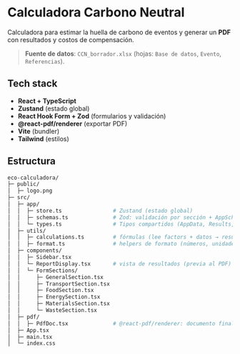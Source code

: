 # Calculadora Carbono Neutral

Calculadora para estimar la huella de carbono de eventos y generar un **PDF** con resultados y costos de compensación.

> **Fuente de datos**: `CCN_borrador.xlsx` (hojas: `Base de datos`, `Evento`, `Referencias`).

## Tech stack

- **React + TypeScript**
- **Zustand** (estado global)
- **React Hook Form + Zod** (formularios y validación)
- **@react-pdf/renderer** (exportar PDF)
- **Vite** (bundler)
- **Tailwind** (estilos)

## Estructura

```bash
eco-calculadora/
├─ public/
│  ├─ logo.png
├─ src/
│  ├─ app/
│  │  ├─ store.ts                # Zustand (estado global)
│  │  ├─ schemas.ts              # Zod: validación por sección + AppSchema
│  │  └─ types.ts                # Tipos compartidos (AppData, Results, etc.)
│  ├─ utils/
│  │  ├─ calculations.ts         # fórmulas (lee factors + datos → resultados)
│  │  ├─ format.ts               # helpers de formato (números, unidades, fechas)
│  ├─ components/
│  │  ├─ Sidebar.tsx
│  │  └─ ReportDisplay.tsx       # vista de resultados (previa al PDF)
│  │  └─ FormSections/
│  │     ├─ GeneralSection.tsx
│  │     ├─ TransportSection.tsx
│  │     ├─ FoodSection.tsx
│  │     ├─ EnergySection.tsx
│  │     ├─ MaterialsSection.tsx
│  │     └─ WasteSection.tsx
│  ├─ pdf/
│  │  ├─ PdfDoc.tsx              # @react-pdf/renderer: documento final
│  ├─ App.tsx
│  ├─ main.tsx
│  └─ index.css
```
